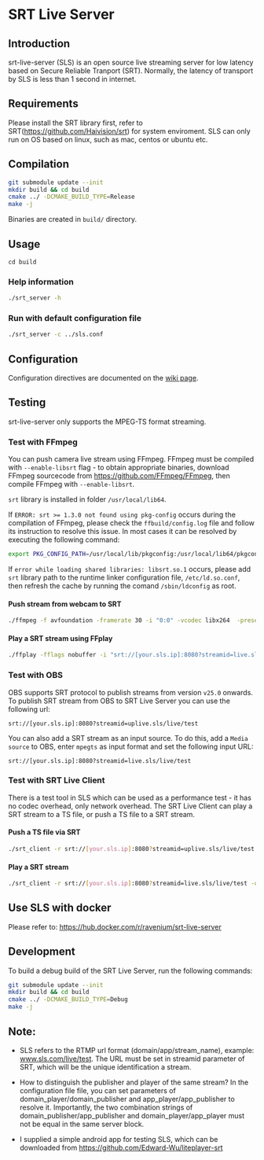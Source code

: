 # SRT Live Server

## Introduction

srt-live-server (SLS) is an open source live streaming server for low latency based on Secure Reliable Tranport (SRT).
Normally, the latency of transport by SLS is less than 1 second in internet.

## Requirements

Please install the SRT library first, refer to SRT(https://github.com/Haivision/srt) for system enviroment.
SLS can only run on OS based on linux, such as mac, centos or ubuntu etc.

## Compilation

```bash
git submodule update --init
mkdir build && cd build
cmake ../ -DCMAKE_BUILD_TYPE=Release
make -j
```

Binaries are created in `build/` directory.

## Usage

`cd build`

### Help information

```bash
./srt_server -h
```

### Run with default configuration file

```bash
./srt_server -c ../sls.conf
```

## Configuration

Configuration directives are documented on the [wiki page](https://github.com/rstular/srt-live-server/wiki/Directives).

## Testing

srt-live-server only supports the MPEG-TS format streaming.

### Test with FFmpeg

You can push camera live stream using FFmpeg. FFmpeg must be compiled with `--enable-libsrt` flag - to obtain appropriate binaries, download FFmpeg sourcecode from https://github.com/FFmpeg/FFmpeg, then compile FFmpeg with `--enable-libsrt`.

`srt` library is installed in folder `/usr/local/lib64`.

If `ERROR: srt >= 1.3.0 not found using pkg-config` occurs during the compilation of FFmpeg, please check the `ffbuild/config.log` file and follow its instruction to resolve this issue. In most cases it can be resolved by executing the following command:

```bash
export PKG_CONFIG_PATH=/usr/local/lib/pkgconfig:/usr/local/lib64/pkgconfig
```

If `error while loading shared libraries: libsrt.so.1` occurs, please add `srt` library path to the runtime linker configuration file, `/etc/ld.so.conf`, then refresh the cache by running the comand `/sbin/ldconfig` as root.

#### Push stream from webcam to SRT

```bash
./ffmpeg -f avfoundation -framerate 30 -i "0:0" -vcodec libx264  -preset ultrafast -tune zerolatency -flags2 local_header  -acodec libmp3lame -g  30 -pkt_size 1316 -flush_packets 0 -f mpegts "srt://[your.sls.ip]:8080?streamid=uplive.sls/live/test"
```

#### Play a SRT stream using FFplay

```bash
./ffplay -fflags nobuffer -i "srt://[your.sls.ip]:8080?streamid=live.sls/live/test"
```

### Test with OBS

OBS supports SRT protocol to publish streams from version `v25.0` onwards. To publish SRT stream from OBS to SRT Live Server you can use the following url:

```
srt://[your.sls.ip]:8080?streamid=uplive.sls/live/test
```

You can also add a SRT stream as an input source. To do this, add a `Media source` to OBS, enter `mpegts` as input format and set the following input URL:

```
srt://[your.sls.ip]:8080?streamid=live.sls/live/test
```

### Test with SRT Live Client

There is a test tool in SLS which can be used as a performance test - it has no codec overhead, only network overhead. The SRT Live Client can play a SRT stream to a TS file, or push a TS file to a SRT stream.

#### Push a TS file via SRT

```bash
./srt_client -r srt://[your.sls.ip]:8080?streamid=uplive.sls/live/test -i [the full file name of exist ts file]
```

#### Play a SRT stream

```bash
./srt_client -r srt://[your.sls.ip]:8080?streamid=live.sls/live/test -o [the full file name of ts file to save]
```

## Use SLS with docker

Please refer to: https://hub.docker.com/r/ravenium/srt-live-server

## Development

To build a debug build of the SRT Live Server, run the following commands:

```bash
git submodule update --init
mkdir build && cd build
cmake ../ -DCMAKE_BUILD_TYPE=Debug
make -j
```

## Note:

- SLS refers to the RTMP url format (domain/app/stream_name), example: www.sls.com/live/test. The URL must be set in streamid parameter of SRT, which will be the unique identification a stream.

- How to distinguish the publisher and player of the same stream? In the configuration file file, you can set parameters of domain_player/domain_publisher and app_player/app_publisher to resolve it. Importantly, the two combination strings of domain_publisher/app_publisher and domain_player/app_player must not be equal in the same server block.

- I supplied a simple android app for testing SLS, which can be downloaded from https://github.com/Edward-Wu/liteplayer-srt
